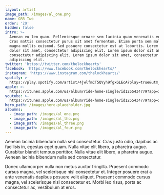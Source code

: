 ```yaml
---
layout: artist
image_path: /images/al_one.png
name: GRR Two
order: '20'
hidden: false
intro: >-
  Aenean eu leo quam. Pellentesque ornare sem lacinia quam venenatis vestibulum.
  Cras mattis consectetur purus sit amet fermentum. Etiam porta sem malesuada
  magna mollis euismod. Sed posuere consectetur est at lobortis. Lorem ipsum
  dolor sit amet, consectetur adipiscing elit. Lorem ipsum dolor sit amet,
  consectetur adipiscing elit. Lorem ipsum dolor sit amet, consectetur
  adipiscing elit.
twitter: 'https://twitter.com/thelockhearts'
facebook: 'https://www.facebook.com/thelockhearts/'
instagram: 'https://www.instagram.com/thelockhearts/'
spotify: >-
  https://play.spotify.com/artist/4jwlfmCT5QVyh9fgxGLEcA?play=true&utm_source=open.spotify.com&utm_medium=open
apple: >-
  https://itunes.apple.com/us/album/ride-home-single/id1255434779?app=itunes&ign-mpt=uo%3D4
youtube: >-
  https://itunes.apple.com/us/album/ride-home-single/id1255434779?app=itunes&ign-mpt=uo%3D4
hero_path: /images/hero-placeholder.jpg
albumns:
  - image_path: /images/al_one.png
  - image_path: /images/al_tho.png
  - image_path: /images/al_three.png
  - image_path: /images/al_four.png
---
```


Aenean lacinia bibendum nulla sed consectetur. Cras justo odio, dapibus ac facilisis in, egestas eget quam. Nulla vitae elit libero, a pharetra augue. Curabitur blandit tempus porttitor. Nulla vitae elit libero, a pharetra augue. Aenean lacinia bibendum nulla sed consectetur.

Donec ullamcorper nulla non metus auctor fringilla. Praesent commodo cursus magna, vel scelerisque nisl consectetur et. Integer posuere erat a ante venenatis dapibus posuere velit aliquet. Praesent commodo cursus magna, vel scelerisque nisl consectetur et. Morbi leo risus, porta ac consectetur ac, vestibulum at eros.